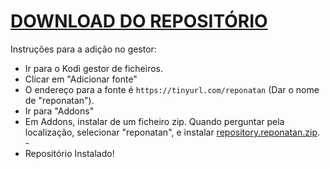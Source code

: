 # <a href="repository.reponatan.zip">DOWNLOAD DO REPOSITÓRIO</a>

Instruções para a adição no gestor:


<p align="left">
  <ul>
    <li>Ir para o Kodi gestor de ficheiros.</li>
    <li>Clicar em "Adicionar fonte"</li>
    <li>O endereço para a fonte é <code>https://tinyurl.com/reponatan</code> (Dar o nome de "reponatan").</li>
    <li>Ir para "Addons"</li>
    <li>Em Addons, instalar de um ficheiro zip. Quando perguntar pela localização, selecionar "reponatan", e instalar <a href="repository.reponatan.zip">repository.reponatan.zip</a>.</li>
    -
    <li>Repositório Instalado!</li>
    
</ul>

                                      
                                       

</p>

